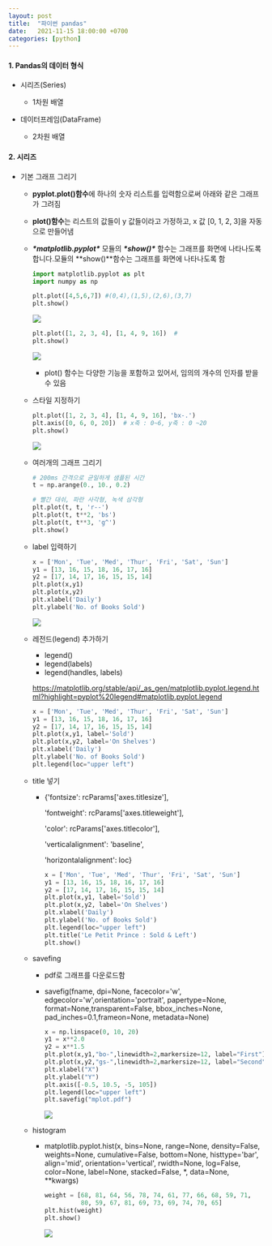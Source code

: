 ```yaml
---
layout: post
title:  "파이썬 pandas"
date:   2021-11-15 18:00:00 +0700
categories: [python]
---
```




#### 1. Pandas의 데이터 형식

- 시리즈(Series)
  - 1차원 배열

- 데이터프레임(DataFrame)
  - 2차원 배열


#### 2. 시리즈

- 기본 그래프 그리기

  - **pyplot.plot()함수**에 하나의 숫자 리스트를 입력함으로써 아래와 같은 그래프가 그려짐

  - **plot()함수**는 리스트의 값들이 y 값들이라고 가정하고, x 값 [0, 1, 2, 3]을 자동으로 만들어냄

  - ***\*matplotlib.pyplot\**** 모듈의 ***\*show()\**** 함수는 그래프를 화면에 나타나도록 합니다.모듈의 **show()**함수는 그래프를 화면에 나타나도록 함

    ```python
    import matplotlib.pyplot as plt
    import numpy as np
    
    plt.plot([4,5,6,7]) #(0,4),(1,5),(2,6),(3,7)
    plt.show()
    ```

    ![](C:\apps\ParkEunSeon.github.io\static\img\output.png)

    ```python
    plt.plot([1, 2, 3, 4], [1, 4, 9, 16])  # 
    plt.show()
    ```

    ![](C:\apps\ParkEunSeon.github.io\static\img\matplotliboutput2.png)

    -  plot() 함수는 다양한 기능을 포함하고 있어서, 임의의 개수의 인자를 받을 수 있음

  - 스타일 지정하기

    ```python
    plt.plot([1, 2, 3, 4], [1, 4, 9, 16], 'bx-.')
    plt.axis([0, 6, 0, 20])  # x축 : 0~6, y축 : 0 ~20
    plt.show()
    ```

    ![](C:\apps\ParkEunSeon.github.io\static\img\output3.png)

  - 여러개의 그래프 그리기

    ```python
    # 200ms 간격으로 균일하게 샘플된 시간
    t = np.arange(0., 10., 0.2)
    
    # 빨간 대쉬, 파란 사각형, 녹색 삼각형
    plt.plot(t, t, 'r--')
    plt.plot(t, t**2, 'bs')
    plt.plot(t, t**3, 'g^')
    plt.show()
    ```

  - label 입력하기

    ```python
    x = ['Mon', 'Tue', 'Med', 'Thur', 'Fri', 'Sat', 'Sun']
    y1 = [13, 16, 15, 18, 16, 17, 16]
    y2 = [17, 14, 17, 16, 15, 15, 14]
    plt.plot(x,y1)
    plt.plot(x,y2)
    plt.xlabel('Daily')
    plt.ylabel('No. of Books Sold')
    ```

    ![](C:\apps\ParkEunSeon.github.io\static\img\output4.png)

  - 레전드(legend) 추가하기

    - legend()
    - legend(labels)
    - legend(handles, labels)

    https://matplotlib.org/stable/api/_as_gen/matplotlib.pyplot.legend.html?highlight=pyplot%20legend#matplotlib.pyplot.legend

    ```python
    x = ['Mon', 'Tue', 'Med', 'Thur', 'Fri', 'Sat', 'Sun']
    y1 = [13, 16, 15, 18, 16, 17, 16]
    y2 = [17, 14, 17, 16, 15, 15, 14]
    plt.plot(x,y1, label='Sold')
    plt.plot(x,y2, label='On Shelves')
    plt.xlabel('Daily')
    plt.ylabel('No. of Books Sold')
    plt.legend(loc="upper left")
    ```

  - title 넣기

    - {'fontsize': rcParams['axes.titlesize'],

       'fontweight': rcParams['axes.titleweight'],

       'color': rcParams['axes.titlecolor'],

       'verticalalignment': 'baseline',

       'horizontalalignment': loc}

      ```python
      x = ['Mon', 'Tue', 'Med', 'Thur', 'Fri', 'Sat', 'Sun']
      y1 = [13, 16, 15, 18, 16, 17, 16]
      y2 = [17, 14, 17, 16, 15, 15, 14]
      plt.plot(x,y1, label='Sold')
      plt.plot(x,y2, label='On Shelves')
      plt.xlabel('Daily')
      plt.ylabel('No. of Books Sold')
      plt.legend(loc="upper left")
      plt.title('Le Petit Prince : Sold & Left')
      plt.show()
      ```

  - savefing

    - pdf로 그래프를 다운로드함

    - savefig(fname, dpi=None, facecolor='w', edgecolor='w',orientation='portrait', papertype=None, format=None,transparent=False, bbox_inches=None, pad_inches=0.1,frameon=None, metadata=None)

      ```python
      x = np.linspace(0, 10, 20)
      y1 = x**2.0
      y2 = x**1.5
      plt.plot(x,y1,"bo-",linewidth=2,markersize=12, label="First")
      plt.plot(x,y2,"gs-",linewidth=2,markersize=12, label="Second")
      plt.xlabel("X")
      plt.ylabel("Y")
      plt.axis([-0.5, 10.5, -5, 105])
      plt.legend(loc="upper left")
      plt.savefig("mplot.pdf")
      ```

      ![](C:\apps\ParkEunSeon.github.io\static\img\output5.png)

  - histogram

    - matplotlib.pyplot.hist(x, bins=None, range=None, density=False, weights=None, cumulative=False, bottom=None, histtype='bar', align='mid', orientation='vertical', rwidth=None, log=False, color=None, label=None, stacked=False, *, data=None, **kwargs)

      ```python
      weight = [68, 81, 64, 56, 78, 74, 61, 77, 66, 68, 59, 71,
                80, 59, 67, 81, 69, 73, 69, 74, 70, 65]
      plt.hist(weight)
      plt.show()
      ```

      ![](C:\apps\ParkEunSeon.github.io\static\img\output6.png)

  

  

